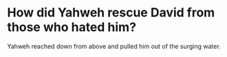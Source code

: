 # How did Yahweh rescue David from those who hated him?

Yahweh reached down from above and pulled him out of the surging water.
